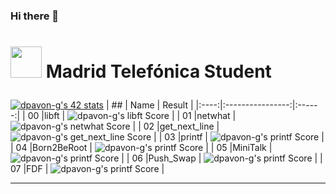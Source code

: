 ### Hi there 👋
# <p scolor="silver"> <img src="https://raw.githubusercontent.com/kube/vscode-42header/master/42.png" width=50> Madrid Telefónica Student </p>

[![dpavon-g's 42 stats](https://badge42.herokuapp.com/api/stats/dpavon-g?privacyEmail=true)](https://github.com/JaeSeoKim/badge42)
|  ##  |			Name				| Result |
|:----:|:----------------:|:------:|
|  00  |libft							         | ![dpavon-g's libft Score](https://badge42.herokuapp.com/api/project/dpavon-g/Libft) |
|  01  |netwhat     			         | ![dpavon-g's netwhat Score](https://badge42.herokuapp.com/api/project/dpavon-g/netwhat) |
|  02  |get_next_line			         | ![dpavon-g's get_next_line Score](https://badge42.herokuapp.com/api/project/dpavon-g/get_next_line) |
|  03  |printf        		         | ![dpavon-g's printf Score](https://badge42.herokuapp.com/api/project/dpavon-g/ft_printf) |
|  04  |Born2BeRoot       		     | ![dpavon-g's printf Score](https://badge42.herokuapp.com/api/project/dpavon-g/Born2beroot) |
|  05  |MiniTalk    		           | ![dpavon-g's printf Score](https://badge42.herokuapp.com/api/project/dpavon-g/minitalk) |
|  06  |Push_Swap    		           | ![dpavon-g's printf Score](https://badge42.herokuapp.com/api/project/dpavon-g/push_swap) |
|  07  |FDF    		                 | ![dpavon-g's printf Score](https://badge42.herokuapp.com/api/project/dpavon-g/FdF) |

---
<!--
**flakkpei/flakkpei** is a ✨ _special_ ✨ repository because its `README.md` (this file) appears on your GitHub profile.

Here are some ideas to get you started:

- 🔭 I’m currently working on ...
- 🌱 I’m currently learning ...
- 👯 I’m looking to collaborate on ...
- 🤔 I’m looking for help with ...
- 💬 Ask me about ...
- 📫 How to reach me: ...
- 😄 Pronouns: ...
- ⚡ Fun fact: ...
-->
